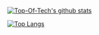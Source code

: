 [![Top-Of-Tech's github stats](https://github-readme-stats.vercel.app/api?username=connection-software&theme=darcula)](https://github.com/connection-software/github-readme-stats)


[![Top Langs](https://github-readme-stats.vercel.app/api/top-langs/?username=connection-software&theme=darcula)](https://github.com/connection-software/github-readme-stats)
